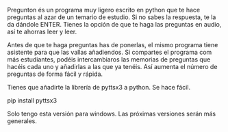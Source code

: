 Pregunton és un programa muy ligero escrito en python que te hace preguntas al azar de un temario de estudio.
Si no sabes la respuesta, te la da dándole ENTER.
Tienes la opción de que te haga las preguntas en audio, así te ahorras leer y leer.

Antes de que te haga preguntas has de ponerlas, el mismo programa tiene asistente para que las vallas añadiendos.
Si compartes el programa com más estudiantes, podéis intercambiaros las memorias de preguntas que hacéis cada uno 
y añadirlas a las que ya tenéis. Así aumenta el número de preguntas de forma fácil y rápida.

Tienes que añadirte la librería de pyttsx3 a python. Se hace fácil. 

pip install pyttsx3

Solo tengo esta versión para windows. Las próximas versiones serán más generales.
